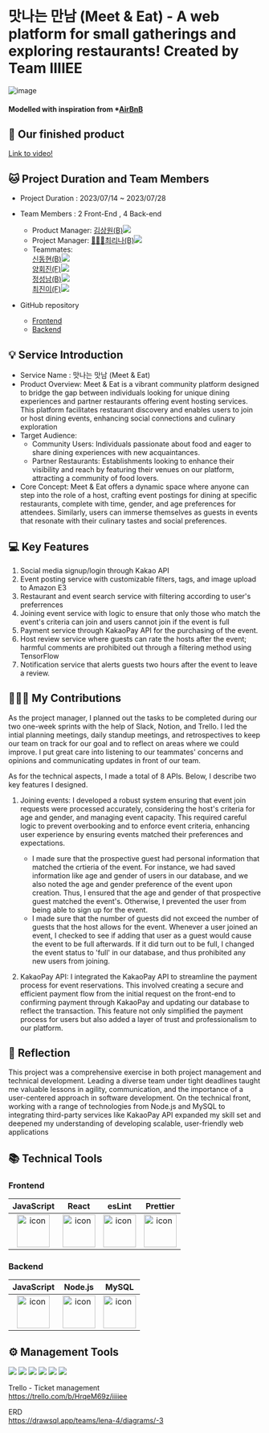 # 맛나는 만남 (Meet & Eat) - A web platform for small gatherings and exploring restaurants! Created by Team IIIIEE
![image](https://github.com/wecode-bootcamp-korea/47-2nd-IIIIEE-backend/assets/131442242/dd857a7d-8799-4377-b5ce-7364d624f668)

#### Modelled with inspiration from \*[AirBnB](https://www.airbnb.com/)

## 🎥 Our finished product
[Link to video!](https://www.youtube.com/watch?v=rx7zdgdbR0s&ab_channel=%EC%B5%9C%EC%A7%84%EC%9D%B4)

## 🐱 Project Duration and Team Members

- Project Duration : 2023/07/14 ~ 2023/07/28
  
- Team Members : 2 Front-End , 4 Back-end
  - Product Manager: <a href="https://github.com/Teachsue">김상원(B)</a><img src="https://img.shields.io/badge/GitHub-181717?style=flat-square&logo=GitHub&logoColor=white&link=https://github.com/Teachsue"/>
  - Project Manager: <a href="https://github.com/lchoe24">🙋🏻‍♀️최리나(B)</a><img src="https://img.shields.io/badge/GitHub-181717?style=flat-square&logo=GitHub&logoColor=white&link=https://github.com/lchoe24"/> 
  - Teammates: </br>
<a href="https://github.com/donghyeun02">신동현(B)</a><img src="https://img.shields.io/badge/GitHub-181717?style=flat-square&logo=GitHub&logoColor=white&link=https://github.com/donghyeun02"/></br>
<a href="https://github.com/hjyang369">양회진(F)</a><img src="https://img.shields.io/badge/GitHub-181717?style=flat-square&logo=GitHub&logoColor=white&link=https://github.com/hjyang369"/></br>
<a href="https://github.com/jseongnam">정성남(B)</a><img src="https://img.shields.io/badge/GitHub-181717?style=flat-square&logo=GitHub&logoColor=white&link=https://github.com/jseongnam"/></br>
<a href="https://github.com/jjinichoi">최진이(F)</a><img src="https://img.shields.io/badge/GitHub-181717?style=flat-square&logo=GitHub&logoColor=white&link=https://github.com/jjinichoi"/></br>

- GitHub repository
  - [Frontend](https://github.com/wecode-bootcamp-korea/47-2nd-IIIIEE-frontend)
  - [Backend](https://github.com/wecode-bootcamp-korea/47-2nd-IIIIEE-backend)


## 💡 Service Introduction
- Service Name : 맛나는 맛남 (Meet & Eat)
- Product Overview: Meet & Eat is a vibrant community platform designed to bridge the gap between individuals looking for unique dining experiences and partner restaurants offering event hosting services. This platform facilitates restaurant discovery and enables users to join or host dining events, enhancing social connections and culinary exploration
- Target Audience:
  - Community Users: Individuals passionate about food and eager to share dining experiences with new acquaintances.
  - Partner Restaurants: Establishments looking to enhance their visibility and reach by featuring their venues on our platform, attracting a community of food lovers.
- Core Concept: Meet & Eat offers a dynamic space where anyone can step into the role of a host, crafting event postings for dining at specific restaurants, complete with time, gender, and age preferences for attendees. Similarly, users can immerse themselves as guests in events that resonate with their culinary tastes and social preferences.
  
## 💻 Key Features
1. Social media signup/login through Kakao API
2. Event posting service with customizable filters, tags, and image upload to Amazon E3
3. Restaurant and event search service with filtering according to user's preferrences 
4. Joining event service with logic to ensure that only those who match the event's criteria can join and users cannot join if the event is full
5. Payment service through KakaoPay API for the purchasing of the event.
6. Host review service where guests can rate the hosts after the event; harmful comments are prohibited out through a filtering method using TensorFlow
7. Notification service that alerts guests two hours after the event to leave a review.

## 🙋🏻‍♀️ My Contributions
As the project manager, I planned out the tasks to be completed during our two one-week sprints with the help of Slack, Notion, and Trello. I led the intial planning meetings, daily standup meetings, and retrospectives to keep our team on track for our goal and to reflect on areas where we could improve. I put great care into listening to our teammates' concerns and opinions and communicating updates in front of our team.

As for the technical aspects, I made a total of 8 APIs. Below, I describe two key features I designed.

1) Joining events: I developed a robust system ensuring that event join requests were processed accurately, considering the host's criteria for age and gender, and managing event capacity. This required careful logic to prevent overbooking and to enforce event criteria, enhancing user experience by ensuring events matched their preferences and expectations.
   - I made sure that the prospective guest had personal information that matched the crtieria of the event. For instance, we had saved information like age and gender of users in our database, and we also noted the age and gender preference of the event upon creation. Thus, I ensured that the age and gender of that prospective guest matched the event's. Otherwise, I prevented the user from being able to sign up for the event.
   - I made sure that the number of guests did not exceed the number of guests that the host allows for the event. Whenever a user joined an event, I checked to see if adding that user as a guest would cause the event to be full afterwards. If it did turn out to be full, I changed the event status to 'full' in our database, and thus prohibited any new users from joining.
     
2) KakaoPay API: I integrated the KakaoPay API to streamline the payment process for event reservations. This involved creating a secure and efficient payment flow from the initial request on the front-end to confirming payment through KakaoPay and updating our database to reflect the transaction. This feature not only simplified the payment process for users but also added a layer of trust and professionalism to our platform.

## 💭 Reflection
This project was a comprehensive exercise in both project management and technical development. Leading a diverse team under tight deadlines taught me valuable lessons in agility, communication, and the importance of a user-centered approach in software development. On the technical front, working with a range of technologies from Node.js and MySQL to integrating third-party services like KakaoPay API expanded my skill set and deepened my understanding of developing scalable, user-friendly web applications

## 📚 Technical Tools

### Frontend
|JavaScript|React|esLint|Prettier|
|:---:|:---:|:---:|:---:
| <img src="https://techstack-generator.vercel.app/js-icon.svg" alt="icon" width="65" height="65" /> | <img src="https://techstack-generator.vercel.app/react-icon.svg" alt="icon" width="65" height="65" /> | <img src="https://techstack-generator.vercel.app/eslint-icon.svg" alt="icon" width="65" height="65" /> | <img src="https://techstack-generator.vercel.app/prettier-icon.svg" alt="icon" width="65" height="65" /> |

### Backend

|JavaScript|Node.js|MySQL|
|:---:|:---:|:---:|
| <img src="https://techstack-generator.vercel.app/js-icon.svg" alt="icon" width="65" height="65" /> | <img src="https://techstack-generator.vercel.app/nginx-icon.svg" alt="icon" width="65" height="65" /> | <img src="https://techstack-generator.vercel.app/mysql-icon.svg" alt="icon" width="65" height="65" /> </div> |


## ⚙️ Management Tools

<div>
<img src="https://img.shields.io/badge/Git-F05032?style=flat&logo=Git&logoColor=white"/>
<img src="https://img.shields.io/badge/GitHub-181717?style=flat&logo=GitHub&logoColor=white"/>
<img src="https://img.shields.io/badge/Slack-4A154B?style=flat&logo=Slack&logoColor=white"/>
<img src="https://img.shields.io/badge/Trello-0052CC?style=flat&logo=Trello&logoColor=white"/>
<img src="https://img.shields.io/badge/Notion-000000?style=flat&logo=Notion&logoColor=white"/>
<img src="https://img.shields.io/badge/VSCode-007ACC?style=flat&logo=Visual Studio Code&logoColor=white"/>
</div>

Trello - Ticket management</br>
https://trello.com/b/HrqeM69z/iiiiee

ERD</br>
https://drawsql.app/teams/lena-4/diagrams/-3

